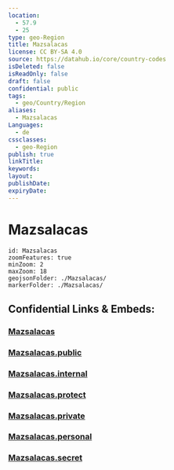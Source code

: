```yaml
---
location:
  - 57.9
  - 25
type: geo-Region
title: Mazsalacas
license: CC BY-SA 4.0
source: https://datahub.io/core/country-codes
isDeleted: false
isReadOnly: false
draft: false
confidential: public
tags:
  - geo/Country/Region
aliases:
  - Mazsalacas
Languages:
  - de
cssclasses:
  - geo-Region
publish: true
linkTitle:
keywords:
layout:
publishDate:
expiryDate:
---
```


# Mazsalacas

```leaflet
id: Mazsalacas
zoomFeatures: true 
minZoom: 2 
maxZoom: 18
geojsonFolder: ./Mazsalacas/
markerFolder: ./Mazsalacas/
```


## Confidential Links & Embeds: 

### [Mazsalacas](/_Standards/Earth/Continent/Europe/Europe~North/Latvia/Counties/Mazsalacas.md) 

### [Mazsalacas.public](/_public/Earth/Continent/Europe/Europe~North/Latvia/Counties/Mazsalacas.public.md) 

### [Mazsalacas.internal](/_internal/Earth/Continent/Europe/Europe~North/Latvia/Counties/Mazsalacas.internal.md) 

### [Mazsalacas.protect](/_protect/Earth/Continent/Europe/Europe~North/Latvia/Counties/Mazsalacas.protect.md) 

### [Mazsalacas.private](/_private/Earth/Continent/Europe/Europe~North/Latvia/Counties/Mazsalacas.private.md) 

### [Mazsalacas.personal](/_personal/Earth/Continent/Europe/Europe~North/Latvia/Counties/Mazsalacas.personal.md) 

### [Mazsalacas.secret](/_secret/Earth/Continent/Europe/Europe~North/Latvia/Counties/Mazsalacas.secret.md)

